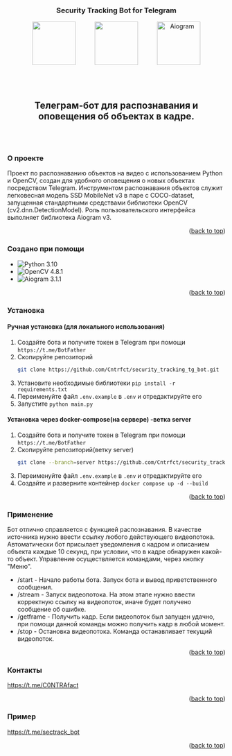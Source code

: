 <a name="readme-top"></a>
<h3 align="center">Security Tracking Bot for Telegram</h3>

<div align="center">
<img src="https://www.python.org/static/community_logos/python-powered-w.svg" hspace="20" align="center" height="100"> 
<img src="https://opencv1.b-cdn.net/wp-content/uploads/2020/07/OpenCV_logo_no_text-1.svg" hspace="20" align="center"  height="100">
<img src="https://docs.aiogram.dev/en/dev-3.x/_static/logo.png" hspace="20"  alt="Aiogram" align="center"  height="100"><br><br>
</div><br><br>



<h2 align="center"> Телеграм-бот для распознавания и оповещения об объектах в кадре.</h2><br><br>



### О проекте
Проект по распознаванию объектов на видео с использованием Python и OpenCV, создан для удобного оповещения 
о новых объектах посредством Telegram. Инструментом распознавания объектов служит легковесная модель SSD MobileNet v3
в паре с COCO-dataset, запущенная стандартными средствами библиотеки OpenCV (cv2.dnn.DetectionModel).
Роль пользовательского интерфейса выполняет библиотека Aiogram v3. 

<p align="right">(<a href="#readme-top">back to top</a>)</p>
  


### Создано при помощи

* ![Python 3.10](https://img.shields.io/badge/python-3.10-blue.svg)
* ![OpenCV 4.8.1](https://img.shields.io/badge/opencv--python-4.8.1-python.svg)
* ![Aiogram 3.1.1](https://img.shields.io/badge/aiogram-3.1.1-python)

<p align="right">(<a href="#readme-top">back to top</a>)</p>



### Установка

#### Ручная установка (для локального использования)

1. Создайте бота и получите токен в Telegram при помощи ` https://t.me/BotFather `
2. Скопируйте репозиторий
   ```sh
   git clone https://github.com/Cntrfct/security_tracking_tg_bot.git
   ``` 
3. Установите необходимые библиотеки `pip install -r requirements.txt`
4. Переименуйте файл `.env.example` в `.env` и отредактируйте его
5. Запустите `python main.py`


#### Установка через docker-compose(на сервере) -ветка server

1. Создайте бота и получите токен в Telegram при помощи ` https://t.me/BotFather `
2. Скопируйте репозиторий(ветку server)
   ```sh
   git clone --branch=server https://github.com/Cntrfct/security_tracking_tg_bot.git
   ``` 
3. Переименуйте файл `.env.example` в `.env` и отредактируйте его
4. Создайте и разверните контейнер `docker compose up -d --build`
   

<p align="right">(<a href="#readme-top">back to top</a>)</p>



### Применение
Бот отлично справляется с функцией распознавания. В качестве источника нужно ввести ссылку любого действующего 
видеопотока. Автоматически бот присылает уведомления с кадром и описанием объекта каждые 10 секунд, при условии, что в кадре обнаружен какой-то объект.
Управление осуществляется командами, через кнопку "Меню".
- /start - Начало работы бота. Запуск бота и вывод приветственного сообщения.
- /stream - Запуск видеопотока. На этом этапе нужно ввести корректную ссылку на видеопоток, иначе будет получено сообщение об ошибке.
- /getframe - Получить кадр. Если видеопоток был запущен удачно, при помощи данной команды можно получить кадр в любой момент.
- /stop - Остановка видеопотока. Команда останавливает текущий видеопоток.

<p align="right">(<a href="#readme-top">back to top</a>)</p>



### Контакты
https://t.me/C0NTRAfact

<p align="right">(<a href="#readme-top">back to top</a>)</p>



### Пример
https://t.me/sectrack_bot

<p align="right">(<a href="#readme-top">back to top</a>)</p>
